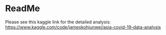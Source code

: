 # ReadMe
Please see this kaggle link for the detailed analysis: https://www.kaggle.com/code/jameskohjunwei/asia-covid-19-data-analysis
